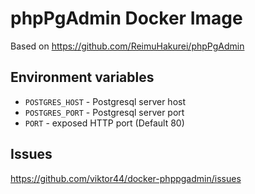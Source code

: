 # phpPgAdmin Docker Image

Based on https://github.com/ReimuHakurei/phpPgAdmin

## Environment variables

 * `POSTGRES_HOST` - Postgresql server host
 * `POSTGRES_PORT` - Postgresql server port
 * `PORT` - exposed HTTP port (Default 80)

## Issues

https://github.com/viktor44/docker-phppgadmin/issues



